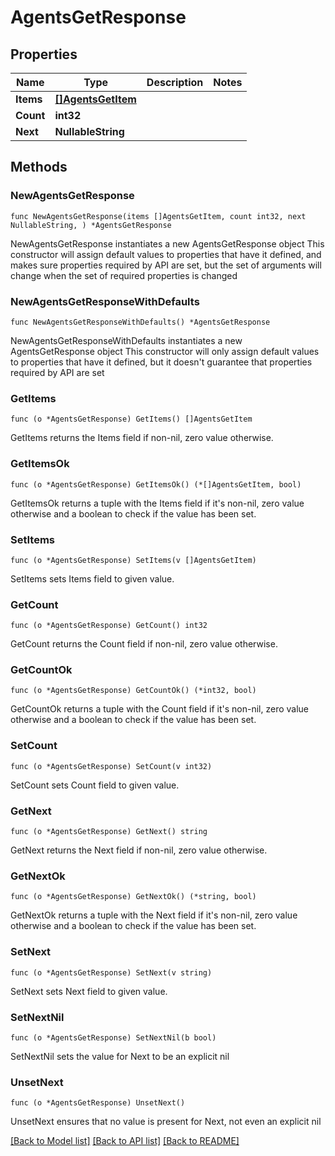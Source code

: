 # AgentsGetResponse

## Properties

Name | Type | Description | Notes
------------ | ------------- | ------------- | -------------
**Items** | [**[]AgentsGetItem**](AgentsGetItem.md) |  | 
**Count** | **int32** |  | 
**Next** | **NullableString** |  | 

## Methods

### NewAgentsGetResponse

`func NewAgentsGetResponse(items []AgentsGetItem, count int32, next NullableString, ) *AgentsGetResponse`

NewAgentsGetResponse instantiates a new AgentsGetResponse object
This constructor will assign default values to properties that have it defined,
and makes sure properties required by API are set, but the set of arguments
will change when the set of required properties is changed

### NewAgentsGetResponseWithDefaults

`func NewAgentsGetResponseWithDefaults() *AgentsGetResponse`

NewAgentsGetResponseWithDefaults instantiates a new AgentsGetResponse object
This constructor will only assign default values to properties that have it defined,
but it doesn't guarantee that properties required by API are set

### GetItems

`func (o *AgentsGetResponse) GetItems() []AgentsGetItem`

GetItems returns the Items field if non-nil, zero value otherwise.

### GetItemsOk

`func (o *AgentsGetResponse) GetItemsOk() (*[]AgentsGetItem, bool)`

GetItemsOk returns a tuple with the Items field if it's non-nil, zero value otherwise
and a boolean to check if the value has been set.

### SetItems

`func (o *AgentsGetResponse) SetItems(v []AgentsGetItem)`

SetItems sets Items field to given value.


### GetCount

`func (o *AgentsGetResponse) GetCount() int32`

GetCount returns the Count field if non-nil, zero value otherwise.

### GetCountOk

`func (o *AgentsGetResponse) GetCountOk() (*int32, bool)`

GetCountOk returns a tuple with the Count field if it's non-nil, zero value otherwise
and a boolean to check if the value has been set.

### SetCount

`func (o *AgentsGetResponse) SetCount(v int32)`

SetCount sets Count field to given value.


### GetNext

`func (o *AgentsGetResponse) GetNext() string`

GetNext returns the Next field if non-nil, zero value otherwise.

### GetNextOk

`func (o *AgentsGetResponse) GetNextOk() (*string, bool)`

GetNextOk returns a tuple with the Next field if it's non-nil, zero value otherwise
and a boolean to check if the value has been set.

### SetNext

`func (o *AgentsGetResponse) SetNext(v string)`

SetNext sets Next field to given value.


### SetNextNil

`func (o *AgentsGetResponse) SetNextNil(b bool)`

 SetNextNil sets the value for Next to be an explicit nil

### UnsetNext
`func (o *AgentsGetResponse) UnsetNext()`

UnsetNext ensures that no value is present for Next, not even an explicit nil

[[Back to Model list]](../README.md#documentation-for-models) [[Back to API list]](../README.md#documentation-for-api-endpoints) [[Back to README]](../README.md)


